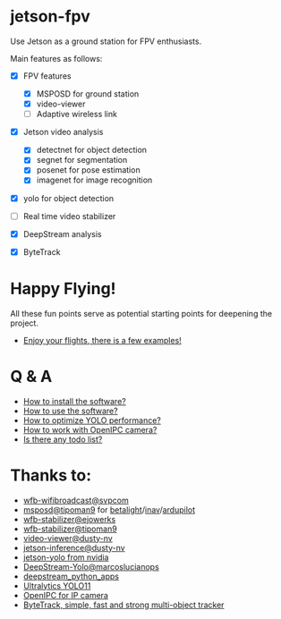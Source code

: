 # jetson-fpv

Use Jetson as a ground station for FPV enthusiasts. 

Main features as follows:

- [x] FPV features
    - [x] MSPOSD for ground station
    - [x] video-viewer
    - [ ] Adaptive wireless link
- [x] Jetson video analysis
    - [x] detectnet for object detection
    - [x] segnet for segmentation
    - [x] posenet for pose estimation
    - [x] imagenet for image recognition
- [x] yolo for object detection
- [ ] Real time video stabilizer
- [x] DeepStream analysis
- [x] ByteTrack


# Happy Flying!

All these fun points serve as potential starting points for deepening the project.

- [Enjoy your flights, there is a few examples!](doc/EXAMPLE.md)

# Q & A

- [How to install the software?](doc/INSTALL.md)
- [How to use the software?](doc/MANUAL.md)
- [How to optimize YOLO performance?](doc/YOLO.md)
- [How to work with OpenIPC camera?](doc/OPENIPC.md)
- [Is there any todo list?](doc/TODO.md)

# Thanks to:

- [wfb-wifibroadcast@svpcom](https://github.com/svpcom/wfb-ng)
- [msposd@tipoman9](https://github.com/OpenIPC/msposd) for [betalight](https://betaflight.com/)/[inav](https://github.com/iNavFlight/inav)/[ardupilot](https://ardupilot.org/)
- [wfb-stabilizer@ejowerks](https://github.com/ejowerks/wfb-stabilizer)
- [wfb-stabilizer@tipoman9](https://github.com/tipoman9/wfb-stabilizer)
- [video-viewer@dusty-nv](https://github.com/dusty-nv/jetson-utils)
- [jetson-inference@dusty-nv](https://github.com/dusty-nv/jetson-inference)
- [jetson-yolo from nvidia](https://github.com/SnapDragonfly/jetson-yolo)
- [DeepStream-Yolo@marcoslucianops](https://github.com/marcoslucianops/DeepStream-Yolo)
- [deepstream_python_apps](https://github.com/NVIDIA-AI-IOT/deepstream_python_apps/tree/v1.1.8)
- [Ultralytics YOLO11](https://docs.ultralytics.com/)
- [OpenIPC for IP camera](https://openipc.org/)
- [ByteTrack, simple, fast and strong multi-object tracker](https://github.com/ifzhang/ByteTrack)
